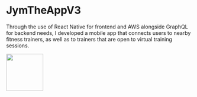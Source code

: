 # JymTheAppV3
 
Through the use of React Native for frontend and AWS alongside GraphQL for backend needs, I developed a mobile app that connects users to nearby fitness trainers, as well as to trainers that are open to virtual training sessions.

<img src="https://user-images.githubusercontent.com/49351487/113543938-61f50980-95b5-11eb-8fb2-6cf9fc48148d.png" width="100" height="100">
